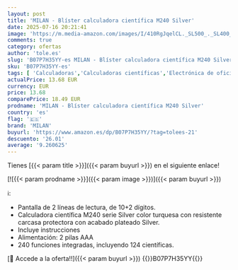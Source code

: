 ```yaml
---
layout: post
title: 'MILAN - Blíster calculadora científica M240 Silver'
date: 2025-07-16 20:21:41
image: 'https://m.media-amazon.com/images/I/410RgJqelCL._SL500_._SL400_.jpg'
comments: true
category: ofertas
author: 'tole.es'
slug: 'B07P7H35YY-es MILAN - Blíster calculadora científica M240 Silver'
sku: 'B07P7H35YY-es'
tags: [ 'Calculadoras','Calculadoras científicas','Electrónica de oficina','Oficina y papelería','calculadora','milan','🇪🇸', ]
actualPrice: 13.68 EUR
currency: EUR
price: 13.68
comparePrice: 18.49 EUR
prodname: 'MILAN - Blíster calculadora científica M240 Silver'
country: 'es'
flag: '🇪🇸'
brand: 'MILAN'
buyurl: 'https://www.amazon.es/dp/B07P7H35YY/?tag=tolees-21'
descuento: '26.01'
average: '9.260625'
---
```


Tienes [{{< param title >}}]({{< param buyurl >}}) en el siguiente enlace!

[![{{< param prodname >}}]({{< param image >}})]({{< param buyurl >}})

ℹ️:

- Pantalla de 2 líneas de lectura, de 10+2 dígitos.
- Calculadora científica M240 serie Silver color turquesa con resistente carcasa protectora con acabado plateado Silver.
- Incluye instrucciones
- Alimentación: 2 pilas AAA
- 240 funciones integradas, incluyendo 124 científicas.

[🛒 Accede a la oferta!!]({{< param buyurl >}})
{{<world>}}B07P7H35YY{{</world>}}
